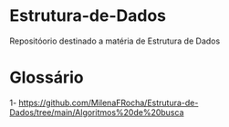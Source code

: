 # Estrutura-de-Dados
Repositóorio destinado a matéria de Estrutura de Dados
# Glossário
1- https://github.com/MilenaFRocha/Estrutura-de-Dados/tree/main/Algoritmos%20de%20busca
